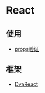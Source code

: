 # React
## 使用
- [props验证](/Language/React/Use/Props.md)
## 框架
- [DvaReact](/Language/React/Frame/DvaReact.md)